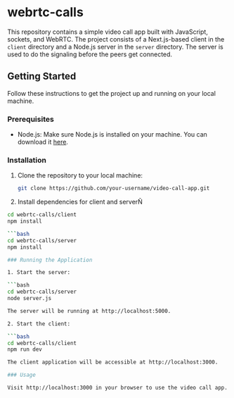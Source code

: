 # webrtc-calls

This repository contains a simple video call app built with JavaScript, sockets, and WebRTC. The project consists of a Next.js-based client in the `client` directory and a Node.js server in the `server` directory. The server is used to do the signaling before the peers get connected.

## Getting Started

Follow these instructions to get the project up and running on your local machine.

### Prerequisites

- Node.js: Make sure Node.js is installed on your machine. You can download it [here](https://nodejs.org/).

### Installation

1. Clone the repository to your local machine:

   ```bash
   git clone https://github.com/your-username/video-call-app.git


2. Install dependencies for client and serverÑ

  ```bash
  cd webrtc-calls/client
  npm install

  ```bash
  cd webrtc-calls/server
  npm install

### Running the Application

1. Start the server: 

  ```bash
  cd webrtc-calls/server
  node server.js

The server will be running at http://localhost:5000.

2. Start the client:

```bash
  cd webrtc-calls/client
  npm run dev

The client application will be accessible at http://localhost:3000.

### Usage

Visit http://localhost:3000 in your browser to use the video call app. Ensure that the server is running for proper communication between peers.


  

